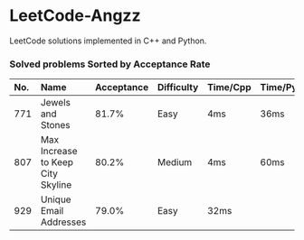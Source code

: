 # LeetCode-Angzz
LeetCode solutions implemented in C++ and Python.

### Solved problems Sorted by Acceptance Rate 

| No. | Name | Acceptance | Difficulty | Time/Cpp | Time/Python
| :------| :------ | :------ | :------ | :------ | :------ |
| 771 | Jewels and Stones | 81.7% | Easy | 4ms | 36ms
| 807 | Max Increase to Keep City Skyline | 80.2% | Medium | 4ms | 60ms
| 929 | Unique Email Addresses | 79.0% | Easy | 32ms | 


